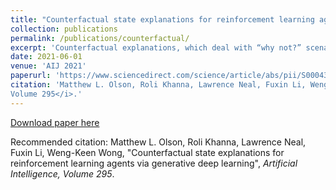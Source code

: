 ```yaml
---
title: "Counterfactual state explanations for reinforcement learning agents via generative deep learning"
collection: publications
permalink: /publications/counterfactual/
excerpt: 'Counterfactual explanations, which deal with “why not?” scenarios, can provide insightful explanations to an AI agent's behavior. In this work, we focus on generating counterfactual explanations for deep reinforcement learning (RL) agents which operate in visual input environments like Atari. We then evaluate the effectiveness of counterfactual states on human participants who are not machine learning experts. Our results indicate that counterfactual state explanations have sufficient fidelity to the actual game images to enable non-experts to more effectively identify a flawed RL agent compared to the (nearest neighbor) baseline and to having no explanation at all.'
date: 2021-06-01
venue: 'AIJ 2021'
paperurl: 'https://www.sciencedirect.com/science/article/abs/pii/S0004370221000060'
citation: 'Matthew L. Olson, Roli Khanna, Lawrence Neal, Fuxin Li, Weng-Keen Wong. &quot; Counterfactual state explanations for reinforcement learning agents via generative deep learning &quot; <i>Artificial Intelligence,
Volume 295</i>.'
---
```


[Download paper here](https://www.sciencedirect.com/science/article/abs/pii/S0004370221000060)

Recommended citation: Matthew L. Olson, Roli Khanna, Lawrence Neal, Fuxin Li, Weng-Keen Wong, "Counterfactual state explanations for reinforcement learning agents via generative deep learning", <i>Artificial Intelligence,
Volume 295</i>.
